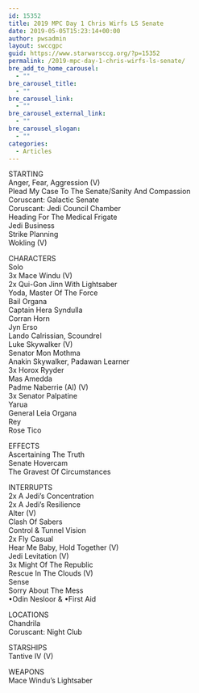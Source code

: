 ```yaml
---
id: 15352
title: 2019 MPC Day 1 Chris Wirfs LS Senate
date: 2019-05-05T15:23:14+00:00
author: pwsadmin
layout: swccgpc
guid: https://www.starwarsccg.org/?p=15352
permalink: /2019-mpc-day-1-chris-wirfs-ls-senate/
bre_add_to_home_carousel:
  - ""
bre_carousel_title:
  - ""
bre_carousel_link:
  - ""
bre_carousel_external_link:
  - ""
bre_carousel_slogan:
  - ""
categories:
  - Articles
---
```

STARTING  
Anger, Fear, Aggression (V)  
Plead My Case To The Senate/Sanity And Compassion  
Coruscant: Galactic Senate  
Coruscant: Jedi Council Chamber  
Heading For The Medical Frigate  
Jedi Business  
Strike Planning  
Wokling (V)

CHARACTERS  
Solo  
3x Mace Windu (V)  
2x Qui-Gon Jinn With Lightsaber  
Yoda, Master Of The Force  
Bail Organa  
Captain Hera Syndulla  
Corran Horn  
Jyn Erso  
Lando Calrissian, Scoundrel  
Luke Skywalker (V)  
Senator Mon Mothma  
Anakin Skywalker, Padawan Learner  
3x Horox Ryyder  
Mas Amedda  
Padme Naberrie (AI) (V)  
3x Senator Palpatine  
Yarua  
General Leia Organa  
Rey  
Rose Tico

EFFECTS  
Ascertaining The Truth  
Senate Hovercam  
The Gravest Of Circumstances

INTERRUPTS  
2x A Jedi’s Concentration  
2x A Jedi’s Resilience  
Alter (V)  
Clash Of Sabers  
Control & Tunnel Vision  
2x Fly Casual  
Hear Me Baby, Hold Together (V)  
Jedi Levitation (V)  
3x Might Of The Republic  
Rescue In The Clouds (V)  
Sense  
Sorry About The Mess  
•Odin Nesloor & •First Aid&nbsp;

LOCATIONS  
Chandrila  
Coruscant: Night Club

STARSHIPS  
Tantive IV (V)

WEAPONS  
Mace Windu’s Lightsaber